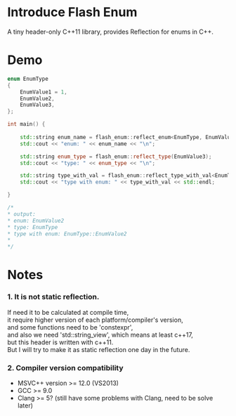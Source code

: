 # Introduce Flash Enum
A tiny header-only C++11 library, provides Reflection for enums in C++.  

# Demo
```C++
enum EnumType
{
    EnumValue1 = 1,
    EnumValue2,
    EnumValue3,
};

int main() {
    
    std::string enum_name = flash_enum::reflect_enum<EnumType, EnumValue2>();
    std::cout << "enum: " << enum_name << "\n";

    std::string enum_type = flash_enum::reflect_type(EnumValue3);
    std::cout << "type: " << enum_type << "\n";

    std::string type_with_val = flash_enum::reflect_type_with_val<EnumType, static_cast<EnumType>(2)>();
    std::cout << "type with enum: " << type_with_val << std::endl;

}

/* 
* output:
* enum: EnumValue2
* type: EnumType
* type with enum: EnumType::EnumValue2
*
*/

```

# Notes
### 1. It is not static reflection.
   If need it to be calculated at compile time,  
   it require higher version of each platform/compiler's version,  
   and some functions need to be 'constexpr',  
   and also we need 'std::string_view', which means at least c++17,  
   but this header is written with c++11.  
   But I will try to make it as static reflection one day in the future.  
     
### 2. Compiler version compatibility
* MSVC++ version >= 12.0 (VS2013)
* GCC >= 9.0
* Clang >= 5? (still have some problems with Clang, need to be solve later)